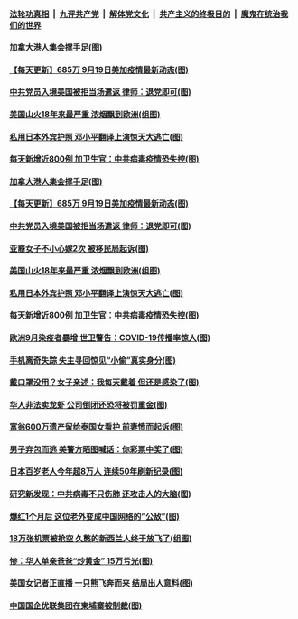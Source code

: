 ####  [法轮功真相](../../../../basic/blob/master/README.md?t=09200502) &nbsp;|&nbsp; [九评共产党](../../../../9ping.md/blob/master/README.md?t=09200502) &nbsp;|&nbsp; [解体党文化](../../../../jtdwh.md/blob/master/README.md?t=09200502)  &nbsp;|&nbsp; [共产主义的终极目的](../../../../gczydzjmd.md/blob/master/README.md?t=09200502) &nbsp;|&nbsp; [魔鬼在统治我们的世界](../../../../mgztzwmdsj.md/blob/master/README.md?t=09200502) 

#### [加拿大港人集会撑手足(图)](../pages/p3/946603.md?t=09200502) 

#### [【每天更新】685万 9月19日美加疫情最新动态(图)](../pages/p3/944892.md?t=09200502) 

#### [中共党员入境美国被拒当场遣返 律师：退党即可(图)](../pages/p3/946547.md?t=09200502) 

#### [美国山火18年来最严重 浓烟飘到欧洲(组图)](../pages/p3/946561.md?t=09200502) 

#### [私用日本外宾护照 邓小平翻译上演惊天大逃亡(图)](../pages/p3/946582.md?t=09200502) 

#### [每天新增近800例 加卫生官：中共病毒疫情恐失控(图)](../pages/p3/946572.md?t=09200502) 

#### [加拿大港人集会撑手足(图)](../pages/p3/946603.md?t=09200502) 

#### [【每天更新】685万 9月19日美加疫情最新动态(图)](../pages/p3/944892.md?t=09200502) 

#### [中共党员入境美国被拒当场遣返 律师：退党即可(图)](../pages/p3/946547.md?t=09200502) 

#### [亚裔女子不小心嫁2次 被移民局起诉(图)](../pages/p3/946604.md?t=09200502) 

#### [美国山火18年来最严重 浓烟飘到欧洲(组图)](../pages/p3/946561.md?t=09200502) 

#### [私用日本外宾护照 邓小平翻译上演惊天大逃亡(图)](../pages/p3/946582.md?t=09200502) 

#### [每天新增近800例 加卫生官：中共病毒疫情恐失控(图)](../pages/p3/946572.md?t=09200502) 

#### [欧洲9月染疫者暴增 世卫警告：COVID-19传播率惊人(图)](../pages/p3/946483.md?t=09200502) 

#### [手机离奇失踪 失主寻回惊见“小偷”真实身分(图)](../pages/p3/946461.md?t=09200502) 

#### [戴口罩没用？女子亲述：我每天戴着 但还是感染了(图)](../pages/p3/946454.md?t=09200502) 

#### [华人非法卖龙虾 公司倒闭还恐将被罚重金(图)](../pages/p3/946447.md?t=09200502) 

#### [富翁600万遗产留给泰国女看护 前妻愤而起诉(图)](../pages/p3/946440.md?t=09200502) 

#### [男子弃包而逃 美警方晒图喊话：你彩票中奖了(图)](../pages/p3/946430.md?t=09200502) 

#### [日本百岁老人今年超8万人 连续50年刷新纪录(图)](../pages/p3/946388.md?t=09200502) 

#### [研究新发现：中共病毒不只伤肺 还攻击人的大脑(图)](../pages/p3/946258.md?t=09200502) 

#### [爆红1个月后 这位老外变成中国网络的“公敌”(图)](../pages/p3/946346.md?t=09200502) 

#### [18万张机票被抢空 久憋的新西兰人终于放飞了(组图)](../pages/p3/946348.md?t=09200502) 

#### [惨：华人单亲爸爸“炒黄金” 15万亏光(图)](../pages/p3/946336.md?t=09200502) 

#### [美国女记者正直播 一只熊飞奔而来 结局出人意料(图)](../pages/p3/946328.md?t=09200502) 

#### [中国国企优联集团在柬埔寨被制裁(图)](../pages/p3/946266.md?t=09200502) 

